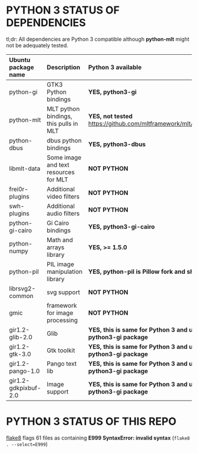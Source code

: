 # PYTHON 3 STATUS OF DEPENDENCIES

tl;dr: All dependencies are Python 3 compatible although __python-mlt__ might not be adequately tested.

| **Ubuntu package name** | **Description** | **Python 3 available** |
|:-------------------------------|:----------------|:--------------|
| python-gi | GTK3 Python bindings | **YES, python3-gi**  |
| python-mlt | MLT python bindings, this pulls in MLT | **YES, not tested** https://github.com/mltframework/mlt/issues/410|
| python-dbus | dbus python bindings | **YES, python3-dbus** |
| libmlt-data | Some image and text resources for MLT |**NOT PYTHON** |
| frei0r-plugins | Additional video filters | **NOT PYTHON** |
| swh-plugins | Additional audio filters | **NOT PYTHON**  |
| python-gi-cairo | Gi Cairo bindings | **YES, python3-gi-cairo** |
| python-numpy | Math and arrays library |  **YES, >= 1.5.0** |
| python-pil | PIL image manipulation library | **YES, python-pil is Pillow fork and should work** |
| librsvg2-common | svg support | **NOT PYTHON**  |
| gmic | framework for image processing | **NOT PYTHON**  |
| gir1.2-glib-2.0 | Glib | **YES, this is same for Python 3 and used by python3-gi package**|
| gir1.2-gtk-3.0 | Gtk toolkit | **YES, this is same for Python 3 and used by python3-gi package** |
| gir1.2-pango-1.0 | Pango text lib | **YES, this is same for Python 3 and used by python3-gi package** |
| gir1.2-gdkpixbuf-2.0 | Image support | **YES, this is same for Python 3 and used by python3-gi package** |


# PYTHON 3 STATUS OF THIS REPO
[flake8](http://flake8.pycqa.org) flags 61 files as containing __E999 SyntaxError: invalid syntax__ (`flake8 . --select=E999`)
